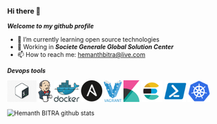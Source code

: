 ### Hi there 👋

__*Welcome to my github profile*__  

<!--
**hemanth22/hemanth22** is a ✨ _special_ ✨ repository because its `README.md` (this file) appears on your GitHub profile.
Here are some ideas to get you started:

- 🔭 I’m currently working on ...
- 🌱 I’m currently learning ...
- 👯 I’m looking to collaborate on ...
- 🤔 I’m looking for help with ...
- 💬 Ask me about ...
- 📫 How to reach me: ...
- 😄 Pronouns: ...
- ⚡ Fun fact: ...
-->
- 🌱 I’m currently learning open source technologies
- 🔭 Working in __*Societe Generale Global Solution Center*__
- 📫 How to reach me: hemanthbitra@live.com

__*Devops tools*__  

<code><img height="50" src="https://raw.githubusercontent.com/hemanth22/Images/master/bash.jpg"></code>
<code><img height="50" src="https://raw.githubusercontent.com/hemanth22/Images/master/jenkins.png"></code>
<code><img height="50" src="https://raw.githubusercontent.com/hemanth22/Images/master/docker.png"></code>
<code><img height="50" src="https://github.com/hemanth22/Images/blob/master/ansiblesss.png"></code>
<code><img height="50" src="https://raw.githubusercontent.com/hemanth22/Images/master/Vagrant.png"></code>
<code><img height="50" src="https://raw.githubusercontent.com/hemanth22/Images/master/kibana.png"></code>
<code><img height="50" src="https://raw.githubusercontent.com/hemanth22/Images/master/elasticsearch.png"></code>
<code><img height="50" src="https://raw.githubusercontent.com/hemanth22/Images/master/powershell.png"></code>
<code><img height="50" src="https://raw.githubusercontent.com/hemanth22/Images/master/kubernetes_logo.png"></code>




![Hemanth BITRA github stats](https://github-readme-stats.vercel.app/api?username=hemanth22&show_icons=true&hide_border=true)
